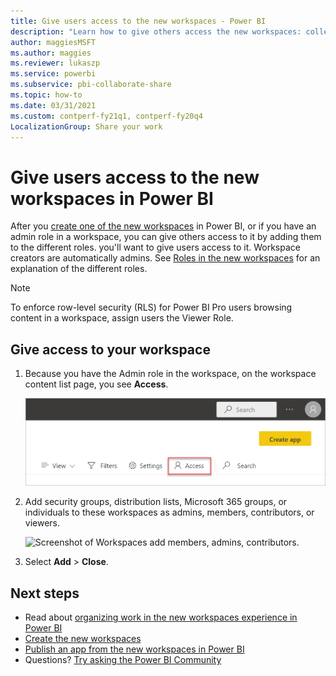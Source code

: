 ```yaml
---
title: Give users access to the new workspaces - Power BI
description: "Learn how to give others access the new workspaces: collections of dashboards, reports, and paginated reports built to deliver key metrics for your organization."
author: maggiesMSFT
ms.author: maggies
ms.reviewer: lukaszp
ms.service: powerbi
ms.subservice: pbi-collaborate-share
ms.topic: how-to
ms.date: 03/31/2021
ms.custom: contperf-fy21q1, contperf-fy20q4
LocalizationGroup: Share your work
---
```

# Give users access to the new workspaces in Power BI

After you [create one of the new workspaces](service-create-the-new-workspaces.md) in Power BI, or if you have an admin role in a workspace, you can give others access to it by adding them to the different roles. you'll want to give users access to it. Workspace creators are automatically admins. See [Roles in the new workspaces](service-new-workspaces.md#roles-in-the-new-workspaces) for an explanation of the different roles.

> [!NOTE]
> To enforce row-level security (RLS) for Power BI Pro users browsing content in a workspace, assign users the Viewer Role.

## Give access to your workspace

1. Because you have the Admin role in the workspace, on the workspace content list page, you see **Access**.

    ![Screenshot of Workspaces content list.](media/service-create-the-new-workspaces/power-bi-workspace-access-icon.png)

1. Add security groups, distribution lists, Microsoft 365 groups, or individuals to these workspaces as admins, members, contributors, or viewers. 

    ![Screenshot of Workspaces add members, admins, contributors.](media/service-create-the-new-workspaces/power-bi-workspace-add-members.png)

9. Select **Add** > **Close**.

## Next steps
* Read about [organizing work in the new workspaces experience in Power BI](service-new-workspaces.md)
* [Create the new workspaces](service-create-the-new-workspaces.md)
* [Publish an app from the new workspaces in Power BI](service-create-distribute-apps.md)
* Questions? [Try asking the Power BI Community](https://community.powerbi.com/)
